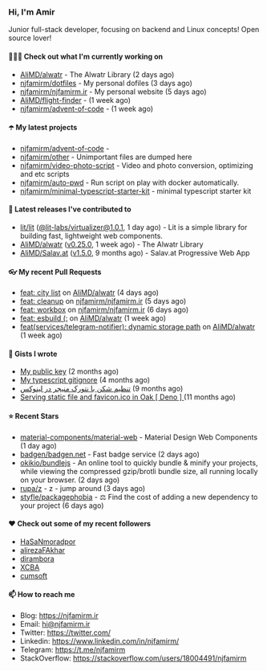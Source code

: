 ### Hi, I'm Amir

Junior full-stack developer, focusing on backend and Linux concepts!
Open source lover!

#### 👨🏻‍💻 Check out what I'm currently working on

- [AliMD/alwatr](https://github.com/AliMD/alwatr) - The Alwatr Library (2 days ago)
- [njfamirm/dotfiles](https://github.com/njfamirm/dotfiles) - My personal dofiles (3 days ago)
- [njfamirm/njfamirm.ir](https://github.com/njfamirm/njfamirm.ir) - My personal website (5 days ago)
- [AliMD/flight-finder](https://github.com/AliMD/flight-finder) -  (1 week ago)
- [njfamirm/advent-of-code](https://github.com/njfamirm/advent-of-code) -  (1 week ago)

#### ☂️ My latest projects

- [njfamirm/advent-of-code](https://github.com/njfamirm/advent-of-code) - 
- [njfamirm/other](https://github.com/njfamirm/other) - Unimportant files are dumped here
- [njfamirm/video-photo-script](https://github.com/njfamirm/video-photo-script) - Video and photo conversion, optimizing and etc scripts
- [njfamirm/auto-pwd](https://github.com/njfamirm/auto-pwd) - Run script on play with docker automatically.
- [njfamirm/minimal-typescript-starter-kit](https://github.com/njfamirm/minimal-typescript-starter-kit) - minimal typescript starter kit

#### 🎉 Latest releases I've contributed to

- [lit/lit](https://github.com/lit/lit) ([@lit-labs/virtualizer@1.0.1](https://github.com/lit/lit/releases/tag/%40lit-labs/virtualizer%401.0.1), 1 day ago) - Lit is a simple library for building fast, lightweight web components.
- [AliMD/alwatr](https://github.com/AliMD/alwatr) ([v0.25.0](https://github.com/AliMD/alwatr/releases/tag/v0.25.0), 1 week ago) - The Alwatr Library
- [AliMD/Salav.at](https://github.com/AliMD/Salav.at) ([v1.5.0](https://github.com/AliMD/Salav.at/releases/tag/v1.5.0), 9 months ago) - Salav.at Progressive Web App

#### 👓 My recent Pull Requests

- [feat: city list](https://github.com/AliMD/alwatr/pull/497) on [AliMD/alwatr](https://github.com/AliMD/alwatr) (4 days ago)
- [feat: cleanup](https://github.com/njfamirm/njfamirm.ir/pull/80) on [njfamirm/njfamirm.ir](https://github.com/njfamirm/njfamirm.ir) (5 days ago)
- [feat: workbox](https://github.com/njfamirm/njfamirm.ir/pull/79) on [njfamirm/njfamirm.ir](https://github.com/njfamirm/njfamirm.ir) (6 days ago)
- [feat: esbuild (:](https://github.com/AliMD/alwatr/pull/491) on [AliMD/alwatr](https://github.com/AliMD/alwatr) (1 week ago)
- [feat(services/telegram-notifier): dynamic storage path](https://github.com/AliMD/alwatr/pull/489) on [AliMD/alwatr](https://github.com/AliMD/alwatr) (1 week ago)

#### 📓 Gists I wrote

- [My public key](https://gist.github.com/879f720c9ca74a0934ce571b7285ed34) (2 months ago)
- [My typescript gitignore](https://gist.github.com/6a40b1912daab3f91a02a7b53f3f76c3) (4 months ago)
- [تنظیم شکن با نتورک منیجر در لینوکس](https://gist.github.com/cc40c344e89bdcdf77085cbf1fc05162) (9 months ago)
- [Serving static file and favicon.ico in Oak [ Deno ] ](https://gist.github.com/9bcaca2b6a672e729c099193b4aafe9f) (11 months ago)

#### ⭐ Recent Stars

- [material-components/material-web](https://github.com/material-components/material-web) - Material Design Web Components (1 day ago)
- [badgen/badgen.net](https://github.com/badgen/badgen.net) - Fast badge service (2 days ago)
- [okikio/bundlejs](https://github.com/okikio/bundlejs) - An online tool to quickly bundle &amp; minify your projects, while viewing the compressed gzip/brotli bundle size, all running locally on your browser. (2 days ago)
- [rupa/z](https://github.com/rupa/z) - z - jump around (3 days ago)
- [styfle/packagephobia](https://github.com/styfle/packagephobia) - ⚖️ Find the cost of adding a new dependency to your project (6 days ago)

#### ♥️ Check out some of my recent followers

- [HaSaNmoradpor](https://github.com/HaSaNmoradpor)
- [alirezaFAkhar](https://github.com/alirezaFAkhar)
- [dirambora](https://github.com/dirambora)
- [XCBA](https://github.com/XCBA)
- [cumsoft](https://github.com/cumsoft)

#### 📫 How to reach me

- Blog: https://njfamirm.ir
- Email: hi@njfamirm.ir
- Twitter: https://twitter.com/
- Linkedin: https://www.linkedin.com/in/njfamirm/
- Telegram: https://t.me/njfamirm
- StackOverflow: https://stackoverflow.com/users/18004491/njfamirm
